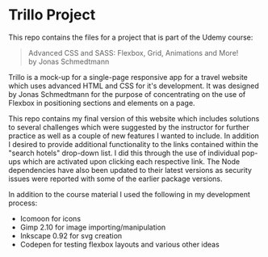 # Trillo Project

This repo contains the files for a project that is part of the Udemy course:
> Advanced CSS and SASS: Flexbox, Grid, Animations and More!  
by Jonas Schmedtmann  

Trillo is a mock-up for a single-page responsive app for a travel website which uses advanced HTML and CSS for it's development. It was designed by Jonas Schmedtmann for the purpose of concentrating on the use of Flexbox in positioning sections and elements on a page.  

This repo contains my final version of this website which includes solutions to several challenges which were suggested by the instructor for further practice as well as a couple of new features I wanted to include. In addition I desired to provide additional functionality to the links contained within the "search hotels" drop-down list. I did this through the use of individual pop-ups which are activated upon clicking each respective link. The Node dependencies have also been updated to their latest versions as
security issues were reported with some of the earlier package versions.

In addition to the course material I used the following in my development process:

- Icomoon for icons
- Gimp 2.10 for image importing/manipulation
- Inkscape 0.92 for svg creation
- Codepen for testing flexbox layouts and various other ideas
